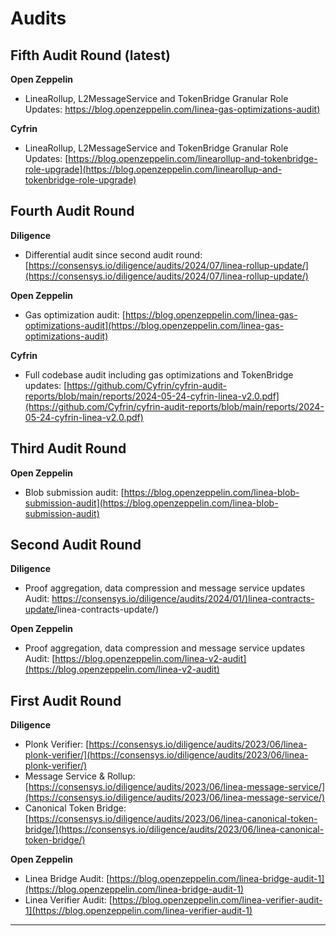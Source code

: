 # Audits

## Fifth Audit Round (latest)
**Open Zeppelin**
- LineaRollup, L2MessageService and TokenBridge Granular Role Updates: [https://blog.openzeppelin.com/linea-gas-optimizations-audit)](https://blog.openzeppelin.com/linea-gas-optimizations-audit)

**Cyfrin**
- LineaRollup, L2MessageService and TokenBridge Granular Role Updates: [https://blog.openzeppelin.com/linearollup-and-tokenbridge-role-upgrade](https://blog.openzeppelin.com/linearollup-and-tokenbridge-role-upgrade)


## Fourth Audit Round
**Diligence**
- Differential audit since second audit round: [https://consensys.io/diligence/audits/2024/07/linea-rollup-update/](https://consensys.io/diligence/audits/2024/07/linea-rollup-update/)

**Open Zeppelin**
- Gas optimization audit: [https://blog.openzeppelin.com/linea-gas-optimizations-audit](https://blog.openzeppelin.com/linea-gas-optimizations-audit)

**Cyfrin**
- Full codebase audit including gas optimizations and TokenBridge updates: [https://github.com/Cyfrin/cyfrin-audit-reports/blob/main/reports/2024-05-24-cyfrin-linea-v2.0.pdf](https://github.com/Cyfrin/cyfrin-audit-reports/blob/main/reports/2024-05-24-cyfrin-linea-v2.0.pdf)

## Third Audit Round
**Open Zeppelin**

- Blob submission audit: [https://blog.openzeppelin.com/linea-blob-submission-audit](https://blog.openzeppelin.com/linea-blob-submission-audit)

## Second Audit Round

**Diligence**
- Proof aggregation, data compression and message service updates Audit: [https://consensys.io/diligence/audits/2024/01/)linea-contracts-update/](https://consensys.io/diligence/audits/2024/01/)linea-contracts-update/)

**Open Zeppelin**

- Proof aggregation, data compression and message service updates Audit: [https://blog.openzeppelin.com/linea-v2-audit](https://blog.openzeppelin.com/linea-v2-audit)

## First Audit Round

**Diligence**

- Plonk Verifier: [https://consensys.io/diligence/audits/2023/06/linea-plonk-verifier/](https://consensys.io/diligence/audits/2023/06/linea-plonk-verifier/)
- Message Service & Rollup: [https://consensys.io/diligence/audits/2023/06/linea-message-service/](https://consensys.io/diligence/audits/2023/06/linea-message-service/)
- Canonical Token Bridge: [https://consensys.io/diligence/audits/2023/06/linea-canonical-token-bridge/](https://consensys.io/diligence/audits/2023/06/linea-canonical-token-bridge/)

**Open Zeppelin**

- Linea Bridge Audit: [https://blog.openzeppelin.com/linea-bridge-audit-1](https://blog.openzeppelin.com/linea-bridge-audit-1)
- Linea Verifier Audit: [https://blog.openzeppelin.com/linea-verifier-audit-1](https://blog.openzeppelin.com/linea-verifier-audit-1)

---